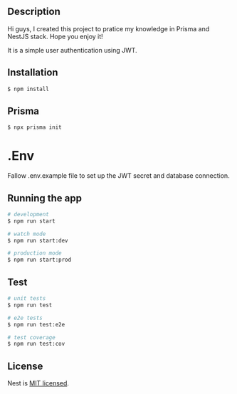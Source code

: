 ## Description

Hi guys, I created this project to pratice my knowledge in Prisma and NestJS
stack. Hope you enjoy it!

It is a simple user authentication using JWT.

## Installation

```bash
$ npm install
```

## Prisma

```bash
$ npx prisma init
```

# .Env

Fallow .env.example file to set up the JWT secret and database connection.

## Running the app

```bash
# development
$ npm run start

# watch mode
$ npm run start:dev

# production mode
$ npm run start:prod
```

## Test

```bash
# unit tests
$ npm run test

# e2e tests
$ npm run test:e2e

# test coverage
$ npm run test:cov
```

## License

Nest is [MIT licensed](LICENSE).
